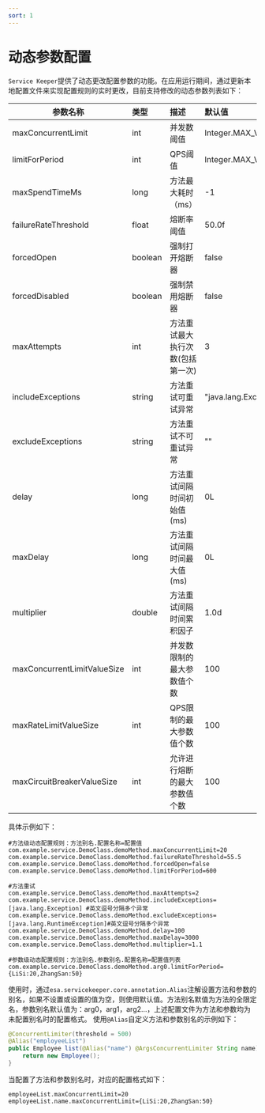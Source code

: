 ```yaml
---
sort: 1
---
```


# 动态参数配置
`Service Keeper`提供了动态更改配置参数的功能。在应用运行期间，通过更新本地配置文件来实现配置规则的实时更改，目前支持修改的动态参数列表如下：

| 参数名称         |      类型    |             描述          |          默认值  |                                             
| --------------- |   :--------  | :----------------------- |  :-----------------------
|  maxConcurrentLimit  |  int     |        并发数阈值         |     Integer.MAX_VALUE  |
|  limitForPeriod      |  int     |        QPS阈值	    |      Integer.MAX_VALUE  |
|  maxSpendTimeMs      |  long |        方法最大耗时（ms）    |      -1                 |
|  failureRateThreshold|  float  |      熔断率阈值           |       50.0f             |
|  forcedOpen          |  boolean  |      强制打开熔断器      |      false              |
|  forcedDisabled      |  boolean  |      强制禁用熔断器      |      false              |
|  maxAttempts         |  int|      方法重试最大执行次数(包括第一次)      |       3       |
|  includeExceptions   |  string  |      方法重试可重试异常      |      "java.lang.Exception"   |
|  excludeExceptions   |  string  |      方法重试不可重试异常      |    ""                       |
|  delay               |  long  |        方法重试间隔时间初始值(ms)      |   0L                    |
|  maxDelay            |  long  |     方法重试间隔时间最大值(ms)       |     0L                   |
|  multiplier            |  double  |     方法重试间隔时间累积因子       |   1.0d                 
|  maxConcurrentLimitValueSize      |  int  |     并发数限制的最大参数值个数       |   100       
|  maxRateLimitValueSize            |  int  |     QPS限制的最大参数值个数       |   100       
|  maxCircuitBreakerValueSize       |  int  |     允许进行熔断的最大参数值个数       |   100        

具体示例如下：
```
#方法级动态配置规则：方法别名.配置名称=配置值
com.example.service.DemoClass.demoMethod.maxConcurrentLimit=20
com.example.service.DemoClass.demoMethod.failureRateThreshold=55.5
com.example.service.DemoClass.demoMethod.forcedOpen=false
com.example.service.DemoClass.demoMethod.limitForPeriod=600

#方法重试
com.example.service.DemoClass.demoMethod.maxAttempts=2
com.example.service.DemoClass.demoMethod.includeExceptions=[java.lang.Exception] #英文逗号分隔多个异常
com.example.service.DemoClass.demoMethod.excludeExceptions=[java.lang.RuntimeException]#英文逗号分隔多个异常
com.example.service.DemoClass.demoMethod.delay=100
com.example.service.DemoClass.demoMethod.maxDelay=3000
com.example.service.DemoClass.demoMethod.multiplier=1.1

#参数级动态配置规则：方法别名.参数别名.配置名称=配置值列表
com.example.service.DemoClass.demoMethod.arg0.limitForPeriod={LiSi:20,ZhangSan:50}
```
使用时，通过`esa.servicekeeper.core.annotation.Alias`注解设置方法和参数的别名，如果不设置或设置的值为空，则使用默认值。方法别名默值为方法的全限定名，参数别名默认值为：arg0，arg1，arg2...，上述配置文件为方法和参数均为未配置别名时的配置格式。
使用`@Alias`自定义方法和参数别名的示例如下：
```java
@ConcurrentLimiter(threshold = 500)
@Alias("employeeList")
public Employee list(@Alias("name") @ArgsConcurrentLimiter String name) {
    return new Employee();
}
```
当配置了方法和参数别名时，对应的配置格式如下：
```properties
employeeList.maxConcurrentLimit=20
employeeList.name.maxConcurrentLimit={LiSi:20,ZhangSan:50}
```
